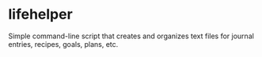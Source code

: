 # lifehelper
Simple command-line script that creates and organizes text files for journal entries, recipes, goals, plans, etc.
